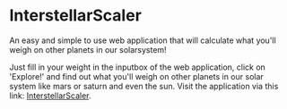 # InterstellarScaler
An easy and simple to use web application that will calculate what you'll weigh on other planets in our solarsystem!

Just fill in your weight in the inputbox of the web application, click on 'Explore!' and find out what you'll weigh on other planets in our solar system like mars or saturn and even the sun. Visit the application via this link: [InterstellarScaler](https://ericcornelissen.github.io/InterstellarScaler/).
